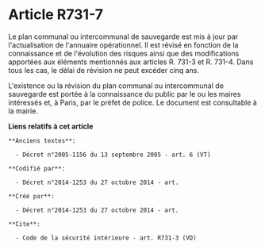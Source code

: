 # Article R731-7

Le plan communal ou intercommunal de sauvegarde est mis à jour par l'actualisation de l'annuaire opérationnel. Il est révisé
en fonction de la connaissance et de l'évolution des risques ainsi que des modifications apportées aux éléments mentionnés
aux articles R. 731-3 et R. 731-4. Dans tous les cas, le délai de révision ne peut excéder cinq ans. 

L'existence ou la révision du plan communal ou intercommunal de sauvegarde est portée à la connaissance du public par le ou
les maires intéressés et, à Paris, par le préfet de police. Le document est consultable à la mairie.

**Liens relatifs à cet article**

	**Anciens textes**:

	  - Décret n°2005-1156 du 13 septembre 2005 - art. 6 (VT)

	**Codifié par**:

	  - Décret n°2014-1253 du 27 octobre 2014 - art.

	**Créé par**:

	  - Décret n°2014-1253 du 27 octobre 2014 - art.

	**Cite**:

	  - Code de la sécurité intérieure - art. R731-3 (VD)
